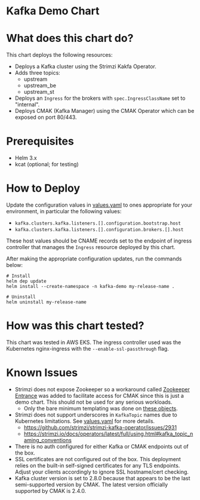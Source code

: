 Kafka Demo Chart
=====

# What does this chart do?

This chart deploys the following resources:

- Deploys a Kafka cluster using the Strimzi Kakfa Operator.
- Adds three topics:
  - upstream
  - upstream_be
  - upstream_st
- Deploys an `Ingress` for the brokers with `spec.IngressClassName` set to "internal".
- Deploys CMAK (Kafka Manager) using the CMAK Operator which can be exposed on port 80/443.


# Prerequisites

- Helm 3.x
- kcat (optional; for testing)


# How to Deploy

Update the configuration values in [values.yaml](values.yaml) to ones appropriate for your environment, in particular the following values:
- `kafka.clusters.kafka.listeners.[].configuration.bootstrap.host`
- `kafka.clusters.kafka.listeners.[].configuration.brokers.[].host`

These host values should be CNAME records set to the endpoint of ingress controller that manages the `Ingress` resource deployed by this chart.

After making the appropriate configuration updates, run the commands below:

```
# Install
helm dep update
helm install --create-namespace -n kafka-demo my-release-name .

# Uninstall
helm uninstall my-release-name
```


# How was this chart tested?

This chart was tested in AWS EKS. The ingress controller used was the Kubernetes nginx-ingress with the `--enable-ssl-passthrough` flag.


# Known Issues

- Strimzi does not expose Zookeeper so a workaround called [Zookeeper Entrance](https://github.com/scholzj/zoo-entrance) was added to facilitate access for CMAK since this is just a demo chart. This should not be used for any serious workloads.
  - Only the bare minimum templating was done on [these objects](templates/zoo_entrance.yaml).
- Strimzi does not support underscores in `KafkaTopic` names due to Kubernetes limitations. See [values.yaml](values.yaml#L59) for more details.
  - https://github.com/strimzi/strimzi-kafka-operator/issues/2931
  - https://strimzi.io/docs/operators/latest/full/using.html#kafka_topic_naming_conventions
- There is no auth configured for either Kafka or CMAK endpoints out of the box.
- SSL certificates are not configured out of the box. This deployment relies on the built-in self-signed certificates for any TLS endpoints. Adjust your clients accordingly to ignore SSL hostname/cert checking.
- Kafka cluster version is set to 2.8.0 because that appears to be the last semi-supported version by CMAK. The latest version officially supported by CMAK is 2.4.0.
